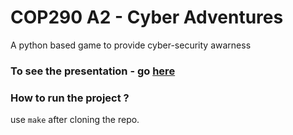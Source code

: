 # COP290 A2 -  Cyber Adventures

A python based game to provide cyber-security awarness

### To see the presentation - go [here]("CyberAdventures.pptx")

### How to run the project ? 
use `make` after cloning the repo.